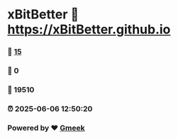 # xBitBetter :link: https://xBitBetter.github.io 
### :page_facing_up: [15](https://xBitBetter.github.io/tag.html) 
### :speech_balloon: 0 
### :hibiscus: 19510 
### :alarm_clock: 2025-06-06 12:50:20 
### Powered by :heart: [Gmeek](https://github.com/Meekdai/Gmeek)
